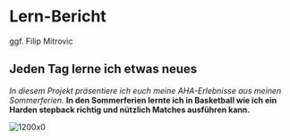 # Lern-Bericht
ggf. Filip Mitrovic
## Jeden Tag lerne ich etwas neues
*In diesem Projekt präsentiere ich euch meine AHA-Erlebnisse aus meinen Sommerferien.*
**In den Sommerferien lernte ich in Basketball wie ich ein Harden stepback richtig und nützlich Matches ausführen kann.**

![1200x0](https://user-images.githubusercontent.com/110892641/184816994-e9ffa0dd-bae6-4dc7-9f59-d4a478b62f03.jpg)
